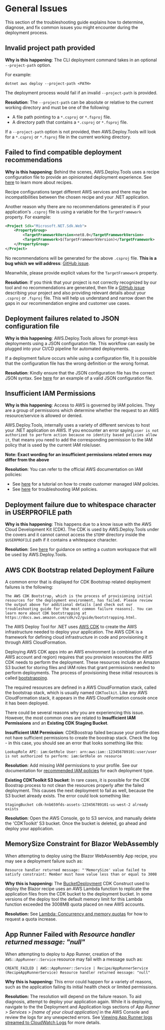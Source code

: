 # General Issues
This section of the troubleshooting guide explains how to determine, diagnose, and fix common issues you might encounter during the deployment process.

## Invalid project path provided

**Why is this happening**: The CLI deployment command takes in an optional `--project-path` option.

For example:
```
dotnet aws deploy --project-path <PATH>
```
The deployment process would fail if an invalid `--project-path` is provided.

**Resolution**: The `--project-path` can be absolute or relative to the current working directory and must be one of the following:

 - A file path pointing to a `*.csproj` or `*.fsproj` file.
 - A directory path that contains a `*.csproj` or `*.fsproj` file.

If a `--project-path` option is not provided, then AWS.Deploy.Tools will look for a `*.csproj` or `*.fsproj` file in the current working directory.

## Failed to find compatible deployment recommendations

**Why is this happening**: Behind the scenes, AWS.Deploy.Tools uses a recipe configuration file to provide an opinionated deployment experience. See [here](../../docs/features/recipe/) to learn more about recipes.

Recipe configurations target different AWS services and there may be incompatibilities between the chosen recipe and your .NET application.

Another reason why there are no recommendations generated is if your application's `.csproj` file is using a variable for the `TargetFramework` property.
For example:

```xml
<Project Sdk="Microsoft.NET.Sdk.Web">
	<PropertyGroup>
		<TargetFrameworkVersion>net8.0</TargetFrameworkVersion>
		<TargetFramework>$(TargetFrameworkVersion)</TargetFramework>
	</PropertyGroup>
</Project>
```

No recommendations will be generated for the above `.csproj` file.
**This is a bug which we will address**: [GitHub issue](https://github.com/aws/aws-dotnet-deploy/issues/550).

Meanwhile, please provide explicit values for the `TargetFramework` property.

**Resolution**: If you think that your project is not correctly recognized by our tool and no recommendations are generated, then file a [GitHub issue](https://github.com/aws/aws-dotnet-deploy/issues/new/choose) describing your project and also providing relevant details about your `.csproj` or `.fsproj` file. This will help us understand and narrow down the gaps in our recommendation engine and customer use cases.

## Deployment failures related to JSON configuration file

**Why is this happening**: AWS.Deploy.Tools allows for prompt-less deployments using a JSON configuration file. This workflow can easily be plugged into your CI/CD pipeline for automated deployments.

If a deployment failure occurs while using a configuration file, It is possible that the configuration file has the wrong definition or the wrong format.

**Resolution**: Kindly ensure that the JSON configuration file has the correct JSON syntax. See [here](../../docs/features/config-file/) for an example of a valid JSON configuration file.

## Insufficient IAM Permissions

**Why is this happening**: Access to AWS is governed by IAM policies. They are a group of permissions which determine whether the request to an AWS resource/service is allowed or denied.

AWS.Deploy.Tools, internally uses a variety of different services to host your .NET application on AWS. If you encounter an error saying `user is not authorized to perform action because no identity based policies allow it`, that means you need to add the corresponding permission to the IAM policy that is used by the current IAM role/user.

**Note: Exact wording for an insufficient permissions related errors may differ from the above**

**Resolution**: You can refer to the official AWS documentation on IAM policies:

* See [here](https://docs.aws.amazon.com/IAM/latest/UserGuide/tutorial_managed-policies.html) for a tutorial on how to create customer managed IAM policies.
* See [here](https://docs.aws.amazon.com/IAM/latest/UserGuide/troubleshoot_policies.html) for troubleshooting IAM policies.

## Deployment failure due to whitespace character in USERPROFILE path

**Why is this happening**: This happens due to a know issue with the AWS Cloud Development Kit (CDK). The CDK is used by AWS.Deploy.Tools under the covers and it cannot cannot access the `$TEMP` directory inside the `$USERPROFILE` path if it contains a whitespace character.

**Resolution**: See [here](../docs/getting-started/custom-workspace.md) for guidance on setting a custom workspace that will be used by AWS.Deploy.Tools.

## AWS CDK Bootstrap related Deployment Failure

A common error that is displayed for CDK Bootstrap related deployment failures is the following:
```
The AWS CDK Bootstrap, which is the process of provisioning initial resources for the deployment environment, has failed. Please review the output above for additional details [and check out our troubleshooting guide for the most common failure reasons]. You can learn more about CDK bootstrapping at https://docs.aws.amazon.com/cdk/v2/guide/bootstrapping.html.
```
The AWS Deploy Tool for .NET uses [AWS CDK](https://docs.aws.amazon.com/cdk/v2/guide/home.html) to create the AWS infrastructure needed to deploy your application. The AWS CDK is a framework for defining cloud infrastructure in code and provisioning it through AWS CloudFormation.

Deploying AWS CDK apps into an AWS environment (a combination of an AWS account and region) requires that you provision resources the AWS CDK needs to perform the deployment. These resources include an Amazon S3 bucket for storing files and IAM roles that grant permissions needed to perform deployments. The process of provisioning these initial resources is called [bootstrapping](https://docs.aws.amazon.com/cdk/v2/guide/bootstrapping.html).

The required resources are defined in a AWS CloudFormation stack, called the bootstrap stack, which is usually named `CDKToolkit`. Like any AWS CloudFormation stack, it appears in the AWS CloudFormation console once it has been deployed.

There could be several reasons why you are experiencing this issue. However, the most common ones are related to **Insufficient IAM Permissions** and an **Existing CDK Staging Bucket**.

**Insufficient IAM Permission**: CDKBoostrap failed because your profile does not have sufficient permissions to create the boostrap stack. Check the log - in this case, you should see an error that looks something like this:
```
LookupRole API: iam:GetRole User: arn:aws:iam::123456789101:user/user is not authorized to perform: iam:GetRole on resource
```

**Resolution**: Add missing IAM permissions to your profile. See our documentation for [recommended IAM policies](https://aws.github.io/aws-dotnet-deploy/docs/getting-started/setup-creds/) for each deployment type.

**Existing CDKToolkit S3 bucket**: In rare cases, it is possible for the CDK Boostrap process to not clean the resources properly after the failed deployment. This causes the next deployment to fail as well, because the S3 bucket already exists. The error could look something like:
```
StagingBucket cdk-hnb659fds-assets-123456789101-us-west-2 already exists
```

**Resolution**: Open the AWS Console, go to S3 service, and manually delete the 'CDKToolkit' S3 bucket. Once the bucket is deleted, go ahead and deploy your application.

## MemorySize Constraint for Blazor WebAssembly
When attempting to deploy using the Blazor WebAssembly App recipe, you may see a deployment failure such as:
```
Resource handler returned message: "'MemorySize' value failed to satisfy constraint: Member must have value less than or equal to 3008
```

**Why this is happening:** The [BucketDeployment](https://docs.aws.amazon.com/cdk/api/v2/docs/aws-cdk-lib.aws_s3_deployment.BucketDeployment.html) CDK Construct used to deploy the Blazor recipe uses an AWS Lambda function to replicate the application files from the CDK bucket to the deployment bucket. In some versions of the deploy tool the default memory limit for this Lambda function exceeded the 3008MB quota placed on new AWS accounts.

**Resolution:** See [Lambda: Concurrency and memory quotas](https://docs.aws.amazon.com/lambda/latest/dg/troubleshooting-deployment.html#troubleshooting-deployment-quotas) for how to request a quota increase.

## App Runner Failed with _Resource handler returned message: "null"_
When attempting to deploy to App Runner, creation of the `AWS::AppRunner::Service` resource may fail with a message such as:
```
CREATE_FAILED | AWS::AppRunner::Service | Recipe/AppRunnerService (RecipeAppRunnerService) Resource handler returned message: "null"
```

**Why this is happening:** This error could happen for a variety of reasons, such as the application failing its initial health check or limited permissions.

**Resolution:** The resolution will depend on the failure reason. To aid diagnosis, attempt to deploy your application again. While it is deploying, navigate to the the Deployment and Application logs sections of _App Runner > Services > [name of your cloud application]_ in the AWS Console and review the logs for any unexpected errors. See [Viewing App Runner logs streamed to CloudWatch Logs](https://docs.aws.amazon.com/apprunner/latest/dg/monitor-cwl.html) for more details.
